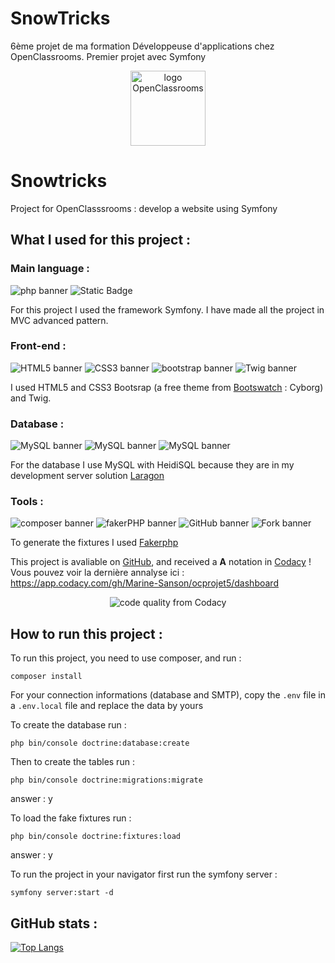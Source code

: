 # SnowTricks
6ème projet de ma formation Développeuse d'applications chez OpenClassrooms. Premier projet avec Symfony

<div align="center">
    <img src="https://upload.wikimedia.org/wikipedia/fr/0/0d/Logo_OpenClassrooms.png" width="120" height="120" alt="logo OpenClassrooms">
</div>


# Snowtricks
Project for OpenClasssrooms : develop a website using Symfony


## What I used for this project :


### Main language :

<img src="https://img.shields.io/badge/php-8.3.1-%23777BB4?logo=php" alt="php banner"> <img src="https://img.shields.io/badge/symfony-6.4-%25%23000000%3F?logo=symfony" alt="Static Badge">



For this project I used the framework Symfony.
I have made all the project in MVC advanced pattern.


### Front-end :

<img src="https://img.shields.io/badge/HTML-5-%23E34F26?logo=html5" alt="HTML5 banner"> <img src="https://img.shields.io/badge/CSS-3-%231572B6?logo=css3" alt="CSS3 banner"> <img src="https://img.shields.io/badge/Bootstrap-5.3.2-%237952B3?logo=bootstrap" alt="bootstrap banner"> <img src="https://img.shields.io/badge/Twig-3.0-%23bacf29" alt="Twig banner">

I used HTML5 and CSS3 Bootsrap (a free theme from <a href="https://bootswatch.com/">Bootswatch</a> : Cyborg) and Twig.


### Database :

<img src="https://img.shields.io/badge/MySQL-8.0.30-%234479A1?logo=mysql" alt="MySQL banner"> <img src="https://img.shields.io/badge/HeidiSQL-12.1.0-%234479A1?logo=mysql" alt="MySQL banner"> <img src="https://img.shields.io/badge/Laragon-6.0-%230E83CD?logo=laragon" alt="MySQL banner">

For the database I use MySQL with HeidiSQL because they are in my development server solution <a href="https://laragon.org/index.html">Laragon</a>


### Tools :

<img src="https://img.shields.io/badge/Composer-2.6.5-%23885630?logo=composer" alt="composer banner"> <img src="https://img.shields.io/badge/fakerPHP-1.23.1-%23000000"  alt="fakerPHP banner"> <img src="https://img.shields.io/badge/Tools-GitHub-%23181717?logo=github" alt="GitHub banner"> <img src="https://img.shields.io/badge/fork-1.92.0.0-%2300AFF0" alt="Fork banner"> 


To generate the fixtures I used <a href="https://fakerphp.github.io/">Fakerphp</a>

This project is avaliable on <a href="https://github.com/">GitHub</a>, and received a **A** notation in <a href="https://www.codacy.com/">Codacy</a> ! Vous pouvez voir la dernière annalyse ici : <a href="https://app.codacy.com/gh/Marine-Sanson/snowtricks/dashboard">https://app.codacy.com/gh/Marine-Sanson/ocprojet5/dashboard</a>

<div align="center">
    <img src="https://img.shields.io/codacy/grade/591cf51d80244641be9c2514f607a6ce" alt="code quality from Codacy">
    <br>
</div>

## How to run this project :

To run this project, you need to use composer, and run :

```
composer install
```

For your connection informations (database and SMTP), copy the ```.env``` file in a ```.env.local``` file and replace the data by yours

To create the database run :

```
php bin/console doctrine:database:create
```

Then to create the tables run :
```
php bin/console doctrine:migrations:migrate
```
answer : y

To load the fake fixtures run :

```
php bin/console doctrine:fixtures:load
```
answer : y

To run the project in your navigator first run the symfony server :
```
symfony server:start -d
```


## GitHub stats :

[![Top Langs](https://github-readme-stats.vercel.app/api/top-langs/?username=Marine-Sanson&layout=compact)](https://github.com/Marine-Sanson/snowtricks/tree/develop)
